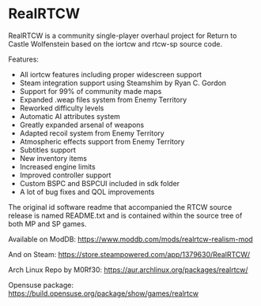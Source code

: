 # RealRTCW

RealRTCW is a community single-player overhaul project for Return to Castle Wolfenstein based on the iortcw and rtcw-sp source code.

Features:
* All iortcw features including proper widescreen support
* Steam integration support using Steamshim by Ryan C. Gordon
* Support for 99% of community made maps
* Expanded .weap files system from Enemy Territory
* Reworked difficulty levels
* Automatic AI attributes system
* Greatly expanded arsenal of weapons
* Adapted recoil system from Enemy Territory
* Atmospheric effects support from Enemy Territory
* Subtitles support
* New inventory items
* Increased engine limits
* Improved controller support
* Custom BSPC and BSPCUI included in sdk folder
* A lot of bug fixes and QOL improvements

The original id software readme that accompanied the RTCW source release is named README.txt and is contained within the source tree of both MP and SP games.

Available on ModDB:
https://www.moddb.com/mods/realrtcw-realism-mod

And on Steam:
https://store.steampowered.com/app/1379630/RealRTCW/

Arch Linux Repo by M0Rf30:
https://aur.archlinux.org/packages/realrtcw/

Opensuse package:
https://build.opensuse.org/package/show/games/realrtcw
